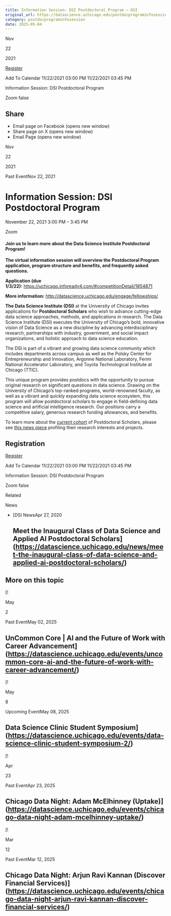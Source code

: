 ```yaml
---
title: Information Session: DSI Postdoctoral Program – DSI
original_url: https://datascience.uchicago.edu/postdocprograminfosession
category: postdocprograminfosession
date: 2025-05-04
---
```


Nov

22

2021

[Register](https://www.eventbrite.com/e/virtual-info-session-uchicago-data-science-institute-postdoc-program-tickets-203301850307)

Add To Calendar 11/22/2021 03:00 PM
11/22/2021 03:45 PM

Information Session: DSI Postdoctoral Program

Zoom
false

## Share

* Email page on Facebook (opens new window)
* Share page on X (opens new window)
* Email Page (opens new window)

<!-- Table-like structure detected -->

Nov

22

2021

Past EventNov 22, 2021

# Information Session: DSI Postdoctoral Program

November 22, 2021 3:00 PM – 3:45 PM

Zoom

#### Join us to learn more about the Data Science Institute Postdoctoral Program!

**The virtual information session will overview the Postdoctoral Program application, program structure and benefits, and frequently asked questions.**

**Application (due 1/3/22):** <https://uchicago.infoready4.com/#competitionDetail/1854871>

**More information:** <http://datascience.uchicago.edu/engage/fellowships/>

**The Data Science Institute (DSI)** at the University of Chicago invites applications for **Postdoctoral Scholars** who wish to advance cutting-edge data science approaches, methods, and applications in research. The Data Science Institute (DSI) executes the University of Chicago’s bold, innovative vision of Data Science as a new discipline by advancing interdisciplinary research, partnerships with industry, government, and social impact organizations, and holistic approach to data science education.

The DSI is part of a vibrant and growing data science community which includes departments across campus as well as the Polsky Center for Entrepreneurship and Innovation, Argonne National Laboratory, Fermi National Accelerator Laboratory, and Toyota Technological Institute at Chicago (TTIC).

This unique program provides postdocs with the opportunity to pursue original research on significant questions in data science. Drawing on the University of Chicago’s top-ranked programs, world-renowned faculty, as well as a vibrant and quickly expanding data science ecosystem, this program will allow postdoctoral scholars to engage in field-defining data science and artificial intelligence research. Our positions carry a competitive salary, generous research funding allowances, and benefits.

To learn more about the [current cohort](https://datascience.uchicago.edu/fellows-and-scholars/) of Postdoctoral Scholars, please see [this news piece](https://datascience.uchicago.edu/news/meet-the-inaugural-class-of-data-science-and-applied-ai-postdoctoral-scholars/) profiling their research interests and projects.

## Registration

[Register](https://www.eventbrite.com/e/virtual-info-session-uchicago-data-science-institute-postdoc-program-tickets-203301850307)

Add To Calendar 11/22/2021 03:00 PM
11/22/2021 03:45 PM

Information Session: DSI Postdoctoral Program

Zoom
false

Related

News

* [DSI NewsApr 27, 2020

  ## Meet the Inaugural Class of Data Science and Applied AI Postdoctoral Scholars](https://datascience.uchicago.edu/news/meet-the-inaugural-class-of-data-science-and-applied-ai-postdoctoral-scholars/)

## More on this topic

[!

May

2

Past EventMay 02, 2025

## UnCommon Core | AI and the Future of Work with Career Advancement](https://datascience.uchicago.edu/events/uncommon-core-ai-and-the-future-of-work-with-career-advancement/)
[!

May

8

Upcoming EventMay 08, 2025

## Data Science Clinic Student Symposium](https://datascience.uchicago.edu/events/data-science-clinic-student-symposium-2/)
[!

Apr

23

Past EventApr 23, 2025

## Chicago Data Night: Adam McElhinney (Uptake)](https://datascience.uchicago.edu/events/chicago-data-night-adam-mcelhinney-uptake/)
[!

Mar

12

Past EventMar 12, 2025

## Chicago Data Night: Arjun Ravi Kannan (Discover Financial Services)](https://datascience.uchicago.edu/events/chicago-data-night-arjun-ravi-kannan-discover-financial-services/)